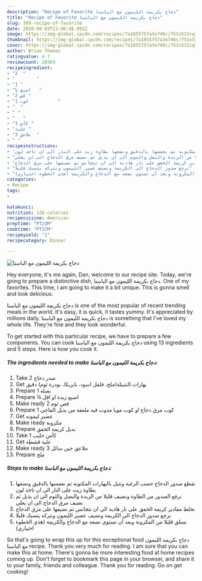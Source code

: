 ```yaml
---
description: "Recipe of Favorite دجاج بكريمة الليمون مع الباستا"
title: "Recipe of Favorite دجاج بكريمة الليمون مع الباستا"
slug: 369-recipe-of-favorite
date: 2020-08-03T13:40:48.092Z
image: https://img-global.cpcdn.com/recipes/7a1855757a3e746c/751x532cq70/الصورة-الرئيسية-لوصفةدجاج-بكريمة-الليمون-مع-الباستا.jpg
thumbnail: https://img-global.cpcdn.com/recipes/7a1855757a3e746c/751x532cq70/الصورة-الرئيسية-لوصفةدجاج-بكريمة-الليمون-مع-الباستا.jpg
cover: https://img-global.cpcdn.com/recipes/7a1855757a3e746c/751x532cq70/الصورة-الرئيسية-لوصفةدجاج-بكريمة-الليمون-مع-الباستا.jpg
author: Brian Thomas
ratingvalue: 4.7
reviewcount: 20363
recipeingredient:
- "2  "
- "        "
- "1 "
- "¼ اصبع   "
- "2 فص "
- "1 كوب           "
- "  "
- " "
- "   "
- "1 كأس "
- "علبة "
- "3 ملاعق  "
- " "
recipeinstructions:
- "تقطع صدور الدجاج حسب الرغبة وتتبل بالبهارات المكتوبة ثم نغمسها بالدقيق ونضعها بطاوة زيت على النار الي ان تاخذ لون"
- "نرفع الصدور من الطاوة ونضيف قليلا من الزبدة والبصل والثوم الى ان يذبل ثم نضيف مرق الدجاج الى ان يغلي"
- "نخلط مقادير كريمة الخفق على نار هادية الى ان تتجانس ثم نضيفها على مرق الدجاج"
- "نرجع صدور الدجاج الى الكريمة ونضيف عصير الليمون ونتركه يتسبك قليلا"
- "نسلق قليلا من المكرونة وبعد أن تستوي نضعه مع الدجاج والكريمة (هذي الخطوة اختياري)"
categories:
- Recipe
tags:
- 

katakunci:  
nutrition: 128 calories
recipecuisine: American
preptime: "PT23M"
cooktime: "PT37M"
recipeyield: "1"
recipecategory: Dinner

---
```



![دجاج بكريمة الليمون مع الباستا](https://img-global.cpcdn.com/recipes/7a1855757a3e746c/751x532cq70/الصورة-الرئيسية-لوصفةدجاج-بكريمة-الليمون-مع-الباستا.jpg)

Hey everyone, it's me again, Dan, welcome to our recipe site. Today, we're going to prepare a distinctive dish, دجاج بكريمة الليمون مع الباستا. One of my favorites. This time, I am going to make it a bit unique. This is gonna smell and look delicious.



دجاج بكريمة الليمون مع الباستا is one of the most popular of recent trending meals in the world. It's easy, it is quick, it tastes yummy. It's appreciated by millions daily. دجاج بكريمة الليمون مع الباستا is something that I've loved my whole life. They're fine and they look wonderful.


To get started with this particular recipe, we have to prepare a few components. You can cook دجاج بكريمة الليمون مع الباستا using 13 ingredients and 5 steps. Here is how you cook it.

<!--inarticleads1-->

##### The ingredients needed to make دجاج بكريمة الليمون مع الباستا:

1. Take 2 صدر دجاج
1. Get  بهارات التتبيلة(ملح، فلفل اسود، بابريكا، بودرة ثوم) دقيق
1. Prepare 1 بصلة
1. Prepare ¼ اصبع زبدة او اقل
1. Make ready 2 فص ثوم
1. Prepare 1 كوب مرق دجاج او كوب مويا مذوب فيه ملعقة من بديل الماجي
1. Get  عصير ليمونه
1. Make ready  مكرونة
1. Prepare  بديل كريمة الخفق
1. Take 1 كأس حليب
1. Get علبة قشطة
1. Make ready 3 ملاعق جبن سائل
1. Prepare  ملح




<!--inarticleads2-->

##### Steps to make دجاج بكريمة الليمون مع الباستا:

1. تقطع صدور الدجاج حسب الرغبة وتتبل بالبهارات المكتوبة ثم نغمسها بالدقيق ونضعها بطاوة زيت على النار الي ان تاخذ لون
1. نرفع الصدور من الطاوة ونضيف قليلا من الزبدة والبصل والثوم الى ان يذبل ثم نضيف مرق الدجاج الى ان يغلي
1. نخلط مقادير كريمة الخفق على نار هادية الى ان تتجانس ثم نضيفها على مرق الدجاج
1. نرجع صدور الدجاج الى الكريمة ونضيف عصير الليمون ونتركه يتسبك قليلا
1. نسلق قليلا من المكرونة وبعد أن تستوي نضعه مع الدجاج والكريمة (هذي الخطوة اختياري)




So that's going to wrap this up for this exceptional food دجاج بكريمة الليمون مع الباستا recipe. Thank you very much for reading. I am sure that you can make this at home. There's gonna be more interesting food at home recipes coming up. Don't forget to bookmark this page in your browser, and share it to your family, friends and colleague. Thank you for reading. Go on get cooking!
